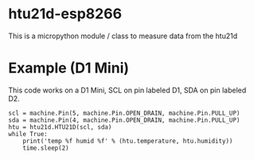 # htu21d-esp8266
This is a micropython module / class to measure data from the htu21d

# Example (D1 Mini)

This code works on a D1 Mini, SCL on pin labeled D1, SDA on pin labeled D2.

```
scl = machine.Pin(5, machine.Pin.OPEN_DRAIN, machine.Pin.PULL_UP)
sda = machine.Pin(4, machine.Pin.OPEN_DRAIN, machine.Pin.PULL_UP)
htu = htu21d.HTU21D(scl, sda)
while True:
    print('temp %f humid %f' % (htu.temperature, htu.humidity))
    time.sleep(2)
```
